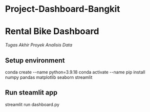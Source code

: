 # Project-Dashboard-Bangkit

# Rental Bike Dashboard

*Tugas Akhir Proyek Analisis Data*

## Setup environment


conda create --name python=3.9.18
conda activate --name
pip install numpy pandas matplotlib seaborn streamlit


## Run steamlit app
streamlit run dashboard.py